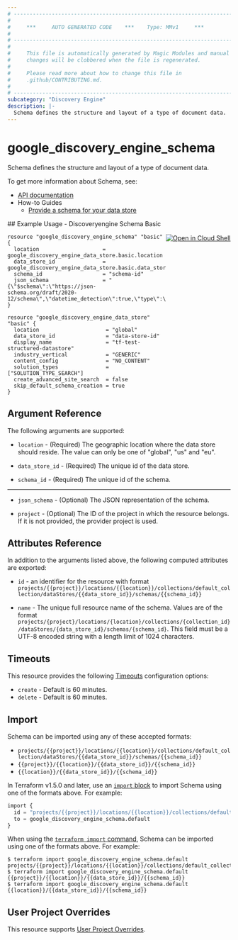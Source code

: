 ```yaml
---
# ----------------------------------------------------------------------------
#
#     ***     AUTO GENERATED CODE    ***    Type: MMv1     ***
#
# ----------------------------------------------------------------------------
#
#     This file is automatically generated by Magic Modules and manual
#     changes will be clobbered when the file is regenerated.
#
#     Please read more about how to change this file in
#     .github/CONTRIBUTING.md.
#
# ----------------------------------------------------------------------------
subcategory: "Discovery Engine"
description: |-
  Schema defines the structure and layout of a type of document data.
---
```


# google_discovery_engine_schema

Schema defines the structure and layout of a type of document data.


To get more information about Schema, see:

* [API documentation](https://cloud.google.com/generative-ai-app-builder/docs/reference/rest/v1/projects.locations.collections.dataStores.schemas)
* How-to Guides
    * [Provide a schema for your data store](https://cloud.google.com/generative-ai-app-builder/docs/provide-schema)

<div class = "oics-button" style="float: right; margin: 0 0 -15px">
  <a href="https://console.cloud.google.com/cloudshell/open?cloudshell_git_repo=https%3A%2F%2Fgithub.com%2Fterraform-google-modules%2Fdocs-examples.git&cloudshell_image=gcr.io%2Fcloudshell-images%2Fcloudshell%3Alatest&cloudshell_print=.%2Fmotd&cloudshell_tutorial=.%2Ftutorial.md&cloudshell_working_dir=discoveryengine_schema_basic&open_in_editor=main.tf" target="_blank">
    <img alt="Open in Cloud Shell" src="//gstatic.com/cloudssh/images/open-btn.svg" style="max-height: 44px; margin: 32px auto; max-width: 100%;">
  </a>
</div>
## Example Usage - Discoveryengine Schema Basic


```hcl
resource "google_discovery_engine_schema" "basic" {
  location                    = google_discovery_engine_data_store.basic.location
  data_store_id               = google_discovery_engine_data_store.basic.data_store_id
  schema_id                   = "schema-id"
  json_schema                 = "{\"$schema\":\"https://json-schema.org/draft/2020-12/schema\",\"datetime_detection\":true,\"type\":\"object\",\"geolocation_detection\":true}"
}

resource "google_discovery_engine_data_store" "basic" {
  location                     = "global"
  data_store_id                = "data-store-id"
  display_name                 = "tf-test-structured-datastore"
  industry_vertical            = "GENERIC"
  content_config               = "NO_CONTENT"
  solution_types               = ["SOLUTION_TYPE_SEARCH"]
  create_advanced_site_search  = false
  skip_default_schema_creation = true
}
```

## Argument Reference

The following arguments are supported:


* `location` -
  (Required)
  The geographic location where the data store should reside. The value can
  only be one of "global", "us" and "eu".

* `data_store_id` -
  (Required)
  The unique id of the data store.

* `schema_id` -
  (Required)
  The unique id of the schema.


- - -


* `json_schema` -
  (Optional)
  The JSON representation of the schema.

* `project` - (Optional) The ID of the project in which the resource belongs.
    If it is not provided, the provider project is used.


## Attributes Reference

In addition to the arguments listed above, the following computed attributes are exported:

* `id` - an identifier for the resource with format `projects/{{project}}/locations/{{location}}/collections/default_collection/dataStores/{{data_store_id}}/schemas/{{schema_id}}`

* `name` -
  The unique full resource name of the schema. Values are of the format
  `projects/{project}/locations/{location}/collections/{collection_id}/dataStores/{data_store_id}/schemas/{schema_id}`.
  This field must be a UTF-8 encoded string with a length limit of 1024
  characters.


## Timeouts

This resource provides the following
[Timeouts](https://developer.hashicorp.com/terraform/plugin/sdkv2/resources/retries-and-customizable-timeouts) configuration options:

- `create` - Default is 60 minutes.
- `delete` - Default is 60 minutes.

## Import


Schema can be imported using any of these accepted formats:

* `projects/{{project}}/locations/{{location}}/collections/default_collection/dataStores/{{data_store_id}}/schemas/{{schema_id}}`
* `{{project}}/{{location}}/{{data_store_id}}/{{schema_id}}`
* `{{location}}/{{data_store_id}}/{{schema_id}}`


In Terraform v1.5.0 and later, use an [`import` block](https://developer.hashicorp.com/terraform/language/import) to import Schema using one of the formats above. For example:

```tf
import {
  id = "projects/{{project}}/locations/{{location}}/collections/default_collection/dataStores/{{data_store_id}}/schemas/{{schema_id}}"
  to = google_discovery_engine_schema.default
}
```

When using the [`terraform import` command](https://developer.hashicorp.com/terraform/cli/commands/import), Schema can be imported using one of the formats above. For example:

```
$ terraform import google_discovery_engine_schema.default projects/{{project}}/locations/{{location}}/collections/default_collection/dataStores/{{data_store_id}}/schemas/{{schema_id}}
$ terraform import google_discovery_engine_schema.default {{project}}/{{location}}/{{data_store_id}}/{{schema_id}}
$ terraform import google_discovery_engine_schema.default {{location}}/{{data_store_id}}/{{schema_id}}
```

## User Project Overrides

This resource supports [User Project Overrides](https://registry.terraform.io/providers/hashicorp/google/latest/docs/guides/provider_reference#user_project_override).
